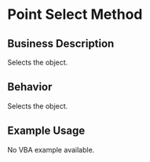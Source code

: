 # Point Select Method

## Business Description
Selects the object.

## Behavior
Selects the object.

## Example Usage
No VBA example available.